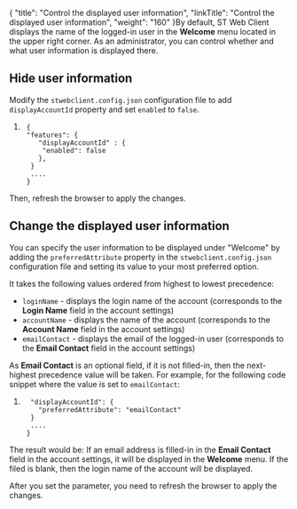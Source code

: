 {
    "title": "Control the displayed user information",
    "linkTitle": "Control the displayed user information",
    "weight": "160"
}By default, <span class="mc-variable SecureTransport_Variables.st_web_client variable">ST Web Client</span> displays the name of the logged-in user in the **Welcome** menu located in the upper right corner. As an administrator, you can control whether and what user information is displayed there.

## Hide user information

Modify the `stwebclient.config.json` configuration file to add `displayAccountId` property and set `enabled` to `false`.

1.  
        { 
        "features": {
           "displayAccountId" : {
            "enabled": false  
           },
         }
         ....
        }

Then, refresh the browser to apply the changes.

## Change the displayed user information

You can specify the user information to be displayed under "Welcome" by adding the `preferredAttribute` property in the `stwebclient.config.json` configuration file and setting its value to your most preferred option.

It takes the following values ordered from highest to lowest precedence:

-   `loginName` - displays the login name of the account (corresponds to the **Login Name** field in the account settings)
-   `accountName` - displays the name of the account (corresponds to the **Account Name** field in the account settings)
-   `emailContact` - displays the email of the logged-in user (corresponds to the **Email Contact** field in the account settings)

As **Email Contact** is an optional field, if it is not filled-in, then the next-highest precedence value will be taken. For example, for the following code snippet where the value is set to `emailContact`:

1.  
         "displayAccountId": {
           "preferredAttribute": "emailContact" 
         } 
         ....
        }                               

The result would be: If an email address is filled-in in the **Email Contact** field in the account settings, it will be displayed in the **Welcome** menu. If the filed is blank, then the login name of the account will be displayed.

After you set the parameter, you need to refresh the browser to apply the changes.
